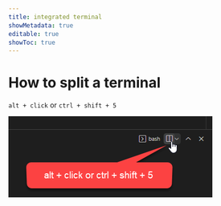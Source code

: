```yaml
---
title: integrated terminal
showMetadata: true
editable: true
showToc: true
---
```



# How to split a terminal

`alt + click` or `ctrl + shift + 5`

![](images/split-a-terminal.png)
